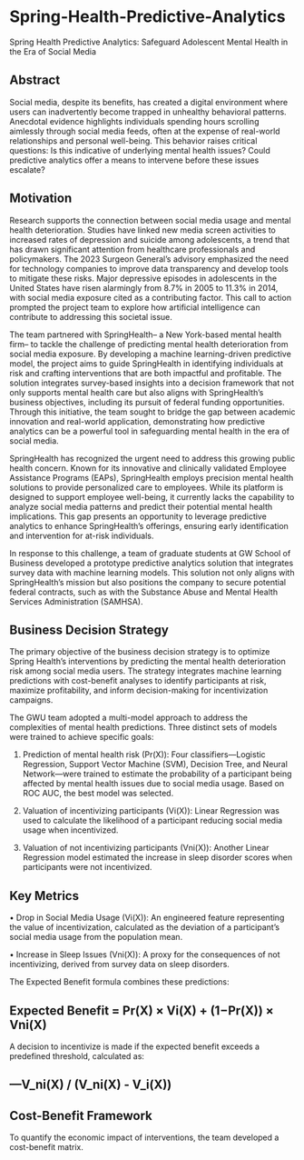 # Spring-Health-Predictive-Analytics
Spring Health Predictive Analytics: Safeguard Adolescent Mental Health in the Era of Social Media

## Abstract
Social media, despite its benefits, has created a digital environment where users can
inadvertently become trapped in unhealthy behavioral patterns. Anecdotal evidence highlights
individuals spending hours scrolling aimlessly through social media feeds, often at the expense
of real-world relationships and personal well-being. This behavior raises critical questions: Is
this indicative of underlying mental health issues? Could predictive analytics offer a means to
intervene before these issues escalate?

## Motivation
Research supports the connection between social media usage and mental health deterioration.
Studies have linked new media screen activities to increased rates of depression and suicide
among adolescents, a trend that has drawn significant attention from healthcare professionals and
policymakers. The 2023 Surgeon General’s advisory emphasized the need for technology
companies to improve data transparency and develop tools to mitigate these risks. Major
depressive episodes in adolescents in the United States have risen alarmingly from 8.7% in 2005
to 11.3% in 2014, with social media exposure cited as a contributing factor. This call to action
prompted the project team to explore how artificial intelligence can contribute to addressing this
societal issue.

The team partnered with SpringHealth– a New York-based mental health firm– to tackle the
challenge of predicting mental health deterioration from social media exposure. By developing a
machine learning-driven predictive model, the project aims to guide SpringHealth in identifying individuals at risk and crafting interventions that are both impactful and profitable. The solution
integrates survey-based insights into a decision framework that not only supports mental health
care but also aligns with SpringHealth’s business objectives, including its pursuit of federal
funding opportunities. Through this initiative, the team sought to bridge the gap between
academic innovation and real-world application, demonstrating how predictive analytics can be a
powerful tool in safeguarding mental health in the era of social media.

SpringHealth has recognized the urgent need to address this growing public health concern.
Known for its innovative and clinically validated Employee Assistance Programs (EAPs),
SpringHealth employs precision mental health solutions to provide personalized care to
employees. While its platform is designed to support employee well-being, it currently lacks the
capability to analyze social media patterns and predict their potential mental health implications.
This gap presents an opportunity to leverage predictive analytics to enhance SpringHealth’s
offerings, ensuring early identification and intervention for at-risk individuals.

In response to this challenge, a team of graduate students at GW School of Business developed a
prototype predictive analytics solution that integrates survey data with machine learning models.
This solution not only aligns with SpringHealth’s mission but also positions the company to
secure potential federal contracts, such as with the Substance Abuse and Mental Health Services
Administration (SAMHSA).

## Business Decision Strategy
The primary objective of the business decision strategy is to optimize Spring Health’s
interventions by predicting the mental health deterioration risk among social media users. The
strategy integrates machine learning predictions with cost-benefit analyses to identify
participants at risk, maximize profitability, and inform decision-making for incentivization
campaigns.

The GWU team adopted a multi-model approach to address the complexities of mental health
predictions. Three distinct sets of models were trained to achieve specific goals:

1. Prediction of mental health risk (Pr(X)): Four classifiers—Logistic Regression, Support
Vector Machine (SVM), Decision Tree, and Neural Network—were trained to estimate the
probability of a participant being affected by mental health issues due to social media usage.
Based on ROC AUC, the best model was selected.

2. Valuation of incentivizing participants (Vi(X)): Linear Regression was used to calculate
the likelihood of a participant reducing social media usage when incentivized.

3. Valuation of not incentivizing participants (Vni(X)): Another Linear Regression model
estimated the increase in sleep disorder scores when participants were not incentivized.

## Key Metrics
• Drop in Social Media Usage (Vi(X)): An engineered feature representing the value of
incentivization, calculated as the deviation of a participant’s social media usage from the
population mean.

• Increase in Sleep Issues (Vni(X)): A proxy for the consequences of not incentivizing,
derived from survey data on sleep disorders.

The Expected Benefit formula combines these predictions:

<h2>Expected Benefit = Pr(X) × Vi(X) + (1−Pr(X)) × Vni(X)</h2>

A decision to incentivize is made if the expected benefit exceeds a predefined threshold,
calculated as:

<h2>—V_ni(X) / (V_ni(X) - V_i(X))</h2>

## Cost-Benefit Framework
To quantify the economic impact of interventions, the team developed a cost-benefit matrix.

